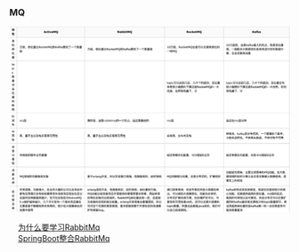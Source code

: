 ### MQ

![MQs](./NoteBook/img/fourMQ.jpg)

&nbsp;&nbsp;&nbsp;&nbsp;[为什么要学习RabbitMq](https://github.com/Cynaith/MQ/blob/master/NoteBook/RabbitMQ/whyMQ.md)<br>
&nbsp;&nbsp;&nbsp;&nbsp;[SpringBoot整合RabbitMq](https://github.com/Cynaith/MQ/blob/master/NoteBook/RabbitMQ/SpringBoot-RabbitMq.md)